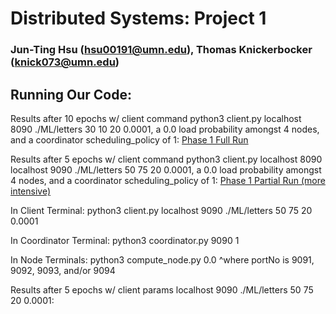 # Distributed Systems: Project 1

### Jun-Ting Hsu (hsu00191@umn.edu), Thomas Knickerbocker (knick073@umn.edu)


## Running Our Code:

Results after 10 epochs w/ client command python3 client.py localhost 8090 ./ML/letters 30 10 20 0.0001, a 0.0 load probability amongst 4 nodes, and a coordinator scheduling_policy of 1:
[Phase 1 Full Run](./assets/phase1_30_epochs_ss.png) <br>

Results after 5 epochs w/ client command python3 client.py localhost 8090 localhost 9090 ./ML/letters 50 75 20 0.0001, a 0.0 load probability amongst 4 nodes, and a coordinator scheduling_policy of 1:
[Phase 1 Partial Run (more intensive)](./assets/phase1_5_epochs_ss.png) <br>


In Client Terminal: python3 client.py localhost 9090 ./ML/letters 50 75 20 0.0001

In Coordinator Terminal: python3 coordinator.py 9090 1

In Node Terminals: python3 compute_node.py <portNo> 0.0
^where portNo is 9091, 9092, 9093, and/or 9094

Results after 5 epochs w/ client params localhost 9090 ./ML/letters 50 75 20 0.0001:

